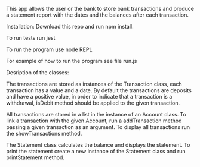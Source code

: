 This app allows the user or the bank to store bank transactions and produce a statement report with the dates and the balances after each transaction.

Installation:
Download this repo and run npm install.

To run tests run jest

To run the program use node REPL 

For example of how to run the program see file run.js

Desription of the classes:

The transactions are stored as instances of the Transaction class, each transaction has a value and a date. By default the transactions are deposits and have a positive value, in order to indicate that a transaction is a withdrawal, isDebit method should be applied to the given transaction.

All transactions are stored in a list in the instance of an Account class. To link a transaction with the given Account, run a addTransaction method passing a given transaction as an argument. To display all transactions run the showTransactions method.

The Statement class calculates the balance and displays the statement. To print the statement create a new instance of the Statement class and run printStatement method.
